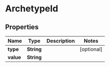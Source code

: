 

# ArchetypeId

## Properties

Name | Type | Description | Notes
------------ | ------------- | ------------- | -------------
**type** | **String** |  |  [optional]
**value** | **String** |  | 




